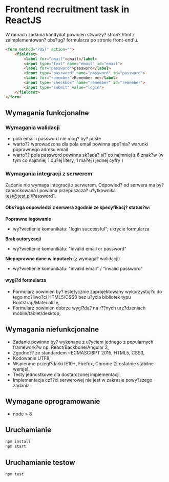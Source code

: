 # Frontend recruitment task in ReactJS

W ramach zadania kandydat powinien stworzy? stron? html z zaimplementowan? obs?ug? formularza po stronie front-end'u.

```html
<form method="POST" action="">
    <fieldset>
        <label for="email">email</label>
        <input type="text" name="email" id="email">
        <label for="password">password</label>
        <input type="password" name="password" id="password">
        <label for="remember">Remember me</label>
        <input type="checkbox" name="remember" id="remember">
      	<input type="submit" value="login">
    </fieldset>
</form>
```

## Wymagania funkcjonalne
### Wymagania walidacji
- pola email i password nie mog? by? puste
- warto?? wprowadzona dla pola email powinna spe?nia? warunki poprawnego adresu email
- warto?? pola password powinna sk?ada? si? co najmniej z 6 znak?w (w tym co najmniej 1 du?ej litery, 1 ma?ej i jednej cyfry
)

### Wymagania integracji z serwerem
Zadanie nie wymaga integracji z serwerem. Odpowied? od serwera ma by? zamockowana i powinna przepuszcza? u?ytkownika test@test.pl/Password1.

#### Obs?uga odpowiedzi z serwera zgodnie ze specyfikacj? status?w:
**Poprawne logowanie**
- wy?wietlenie komunikatu: "login successful"; ukrycie formularza

**Brak autoryzacji**
- wy?wietlenie komunikatu: "invalid email or password"

**Niepoprawne dane w inputach** (z wymaga? walidacji)
- wy?wietlenie komunikatu: "invalid email" / "invalid password"


#### wygl?d formularza
- Formularz powinien by? estetycznie zaprojektowany wykorzystuj?c do tego mo?liwo?ci HTML5/CSS3 bez u?ycia bibliotek typu Bootstrap/Materialize,
- Formularz powinien dobrze wygl?da? na r??nych urz?dzeniach mobile/tablet/desktop,

## Wymagania niefunkcjonalne
- Zadanie powinno by? wykonane z u?yciem jednego z popularnych framework?w np. React/Backbone/Angular 2,
- Zgodno?? ze standardem ~ECMASCRIPT 2015, HTML5, CSS3,
- Kodowanie UTF8,
- Wspierane przegl?darki IE10+, Firefox, Chrome (2 ostatnie stabilne wersje),
- Testy jednostkowe dla dostarczonej implementacji,
- Implementacja cz??ci serwerowej nie jest w zakresie powy?szego zadania


## Wymagane oprogramowanie

* node > 8

## Uruchamianie

```bash
npm install
npm start
```

## Uruchamianie testow

```bash
npm test
```